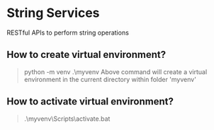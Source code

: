 # String Services
RESTful APIs to perform string operations

## How to create virtual environment?
> python -m venv .\myvenv 
Above command will create a virtual environment in the current directory within folder 'myvenv'

## How to activate virtual environment?
> .\myvenv\Scripts\activate.bat

